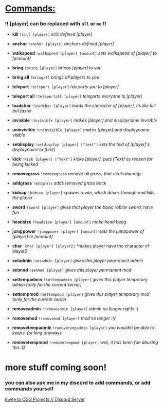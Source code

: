 # <u>Commands:</u>

### !! [player] can be replaced with `all` or `me` !!

- **kill** `!kill [player]` *kills defined [player]*
  
- **anchor** `!anchor [player]` *anchors defined [player]*
  
- **walkspeed** `!walkspeed [player] [amount]` *sets walkspeed of [player] to [amount]*
  
- **bring** `!bring [player]` *brings [player] to you*
  
- **bring all** `!bringall` *brings all players to you*
  
- **teleport** `!teleport [player]` *teleports you to [player]*
  
- **teleport all** `!teleportall [player]` *teleports everyone to [player]*
  
- **loadchar** `!loadchar [player]` *loads the character of [player], its like kill but faster*
  
- **invisible** `!invisible [player]` *makes [player] and displayname invisible*
  
- **uninvisible** `!uninvisible [player]` *makes [player] and displayname visible*
  
- **setdisplay** `!setdisplay [player] ["text"]` *sets the text of [player]'s displayname to [text]*
  
- **kick** `!kick [player] ["Text"]` *kicks [player], puts [Text] as reason for being kicked*
  
- **removegrass** `!removegrass` *remove all grass, that deals damage*
  
- **addgrass** `!addgrass` *adds removed grass back*
  
- **kidnap** `!kidnap [player]` *spawns a van, which drives through and kills the player*
  
- **sword** `!sword [player]` *gives that player the basic roblox sword, have fun*
  
- **headsize** `!headsize [player] [amount]` *make head beeg*
  
- **jumppower** `!jumppower [player] [amount]` *sets the jumppower of [player] to [amount]*
  
- **char** `!char [player] [player2]` *makes player have the character of player2
  
- **setadmin** `!setadmin [player]` *gives this player permanent admin*
  
- **setmod** `!setmod [player]` *gives this player permanent mod*
  
- **settempadmin** `!settempadmin [player]` *gives this player temporary admin (only for the current server)*
  
- **settempmod** `!settempmod [player]` *gives this player temporary mod (only for the current server*
  
- **removeadmin** `!removeadmin [player]` *admin no longer rights :(*
  
- **removemod** `!removemod [player]` *mod no longer :((*
  
- **removetempadmin** `!removetempadmin [player]` *you wouldnt be able to keep it for long anyways*
  
- **removetempmod** `!removetempmod [player]` *well, it has been fun abusing this :D*
  

# more stuff coming soon!

### you can also ask me in my discord to add commands, or add commands yourself

[Invite to CGG Projects // Discord Server](https://discord.gg/qE95VSpvwW)
